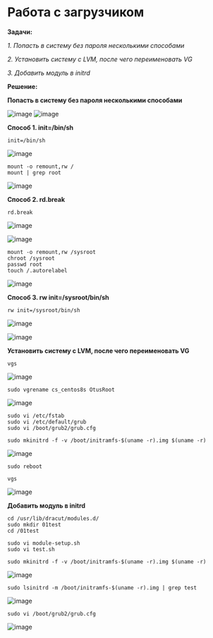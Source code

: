# Работа с загрузчиком

**Задачи:**

  *1. Попасть в систему без пароля несколькими способами*
  
  *2. Установить систему с LVM, после чего переименовать VG*
  
  *3. Добавить модуль в initrd*
   
**Решение:**

**Попасть в систему без пароля несколькими способами**

![image](https://github.com/lettache/Otus-Administrator-Linux-Pro-Kryuchkov_VV/assets/84719218/6386d071-a932-4e94-ba8b-8b56c3535448)
![image](https://github.com/lettache/Otus-Administrator-Linux-Pro-Kryuchkov_VV/assets/84719218/bd75a191-4bb9-4886-9277-00f6ed6eaea8)

**Способ 1. init=/bin/sh**

```
init=/bin/sh
```
![image](https://github.com/lettache/Otus-Administrator-Linux-Pro-Kryuchkov_VV/assets/84719218/a8cd2490-d364-43db-b7ea-45faf8faa49a)

```
mount -o remount,rw /
mount | grep root
```
![image](https://github.com/lettache/Otus-Administrator-Linux-Pro-Kryuchkov_VV/assets/84719218/d1ed3647-bced-4853-8c38-800e13571f04)

**Способ 2. rd.break**

```
rd.break
```
![image](https://github.com/lettache/Otus-Administrator-Linux-Pro-Kryuchkov_VV/assets/84719218/52dc7b89-8a31-425f-9af4-f61c7a8d2267)

![image](https://github.com/lettache/Otus-Administrator-Linux-Pro-Kryuchkov_VV/assets/84719218/09ab978a-d133-4783-820b-a81a92fed063)

```
mount -o remount,rw /sysroot
chroot /sysroot
passwd root
touch /.autorelabel
```
![image](https://github.com/lettache/Otus-Administrator-Linux-Pro-Kryuchkov_VV/assets/84719218/d5854237-c5aa-49ac-9243-976c74569fb0)

**Способ 3. rw init=/sysroot/bin/sh**

```
rw init=/sysroot/bin/sh
```
![image](https://github.com/lettache/Otus-Administrator-Linux-Pro-Kryuchkov_VV/assets/84719218/3b909ccf-685a-4b5e-a8ce-5b2883816e2a)

![image](https://github.com/lettache/Otus-Administrator-Linux-Pro-Kryuchkov_VV/assets/84719218/9ab7643c-c019-41b1-a8bf-c6bdfbb328d7)

**Установить систему с LVM, после чего переименовать VG**

```
vgs
```

![image](https://github.com/lettache/Otus-Administrator-Linux-Pro-Kryuchkov_VV/assets/84719218/9c58f5d3-5180-4ca4-b5d8-720f0a5b02b7)

```
sudo vgrename cs_centos8s OtusRoot
```

![image](https://github.com/lettache/Otus-Administrator-Linux-Pro-Kryuchkov_VV/assets/84719218/dbf340a0-5bb8-45a8-925c-02816f8c50aa)

```
sudo vi /etc/fstab
sudo vi /etc/default/grub
sudo vi /boot/grub2/grub.cfg
```

```
sudo mkinitrd -f -v /boot/initramfs-$(uname -r).img $(uname -r)
```

![image](https://github.com/lettache/Otus-Administrator-Linux-Pro-Kryuchkov_VV/assets/84719218/e3edefb6-ecb2-447a-b356-6de3cd8b246d)

```
sudo reboot
```

```
vgs
```

![image](https://github.com/lettache/Otus-Administrator-Linux-Pro-Kryuchkov_VV/assets/84719218/f9dd7de8-7b6d-4d67-90f2-b16067fe2727)

**Добавить модуль в initrd**

```
cd /usr/lib/dracut/modules.d/
sudo mkdir 01test
cd /01test
```

```
sudo vi module-setup.sh
sudo vi test.sh
```

```
sudo mkinitrd -f -v /boot/initramfs-$(uname -r).img $(uname -r)
```

![image](https://github.com/lettache/Otus-Administrator-Linux-Pro-Kryuchkov_VV/assets/84719218/cefa0913-ff79-4ebe-abce-6ef59f55204e)

```
sudo lsinitrd -m /boot/initramfs-$(uname -r).img | grep test
```

![image](https://github.com/lettache/Otus-Administrator-Linux-Pro-Kryuchkov_VV/assets/84719218/25473316-e0ce-41da-85f1-6de58b5df763)

```
sudo vi /boot/grub2/grub.cfg
```

![image](https://github.com/lettache/Otus-Administrator-Linux-Pro-Kryuchkov_VV/assets/84719218/edd428b5-c067-46c2-949e-adfced6ea464)











